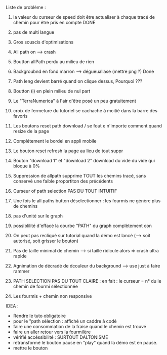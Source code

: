 Liste de problème :

1) la valeur du curseur de speed doit être actualiser à chaque tracé de chemin pour être pris en compte
DONE
2) pas de multi langue
3) Gros souscis d'optimisations
4) All path on --> crash 
5) Boutton allPath perdu au milieu de rien
6) Backgroubnd en fond marron --> dégueuallase (mettre png ?)
Done
7) Path leng devient barré quand on clique dessus, Pourquoi ???
8) Boutton (i) en plein milieu de nul part
9) Le "TerraNumerica" à l'air d'être posé un peu gratuitement
10) croix de fermeture du tutoriel se cachache à moitié dans la barre des favoris
11) Les boutons reset path download / se fout e n'importe comment quand resize de la page
12) Complétement le bordel en appli mobile
13) Le bouton reset refresh la page au lieu de tout suppr
14) Bouton "download 1" et "download 2" download du vide du vide qui bloque à 0%
15) Suppression de allpath supprime TOUT les chemins tracé, sans conservé une faible proportiton des précédents
16) Curseur of path selection PAS DU TOUT INTUITIF
17) Une fois le all paths button déselectionner : les fourmis ne génère plus de chemins
18) pas d'unité sur le graph
19) possiblilité d'effacé la courbe "PATH" du graph complètement con
20) On peut pas recliqué sur tutorial quand la démo est lancé (--> soit autorisé, soit grisser le bouton)
21) Pas de taille minimal de chemin --> si taille ridicule alors => crash ultra rapide
22) Agnimation de décradé de dcouleur du background --> use just à faire rammer

23) PATH SELECTION PAS DU TOUT CLAIRE : en fait : le curseur =  n° du le chemin de fourmi sélectionnée

24) Les fourmis + chemin non responsive

IDEA :
- Rendre le tuto obligatoire 
- pour le "path sélection : affiché un caddre à codé
- faire une consommation de la fraise quand le chemin est trouvé
- faire un aller retour vers la fourmilère
- vérifié accéssibilité : SURTOUT DALTONISME
- retransformé le bouton pause en "play" quand la démo est en pause.
- mettre le bouton 


